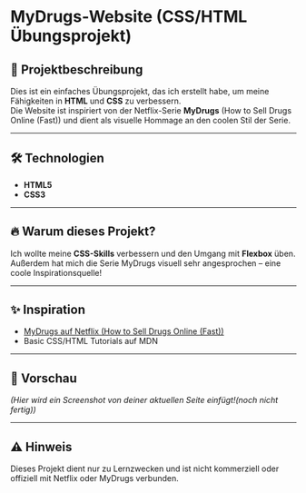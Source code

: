 # MyDrugs-Website (CSS/HTML Übungsprojekt)

## 📖 Projektbeschreibung

Dies ist ein einfaches Übungsprojekt, das ich erstellt habe, um meine Fähigkeiten in **HTML** und **CSS** zu verbessern.  
Die Website ist inspiriert von der Netflix-Serie **MyDrugs** (How to Sell Drugs Online (Fast)) und dient als visuelle Hommage an den coolen Stil der Serie.  

---

## 🛠️ Technologien

- **HTML5**  
- **CSS3**  

---

## 🔥 Warum dieses Projekt?

Ich wollte meine **CSS-Skills** verbessern und den Umgang mit **Flexbox** üben.  
Außerdem hat mich die Serie MyDrugs visuell sehr angesprochen – eine coole Inspirationsquelle!

---

## ✨ Inspiration

- [MyDrugs auf Netflix (How to Sell Drugs Online (Fast))](https://www.netflix.com/title/80218448)  
- Basic CSS/HTML Tutorials auf MDN  

---

## 📸 Vorschau

*(Hier wird ein Screenshot von deiner aktuellen Seite einfügt!(noch nicht fertig))*

---

## ⚠️ Hinweis

Dieses Projekt dient nur zu Lernzwecken und ist nicht kommerziell oder offiziell mit Netflix oder MyDrugs verbunden.
